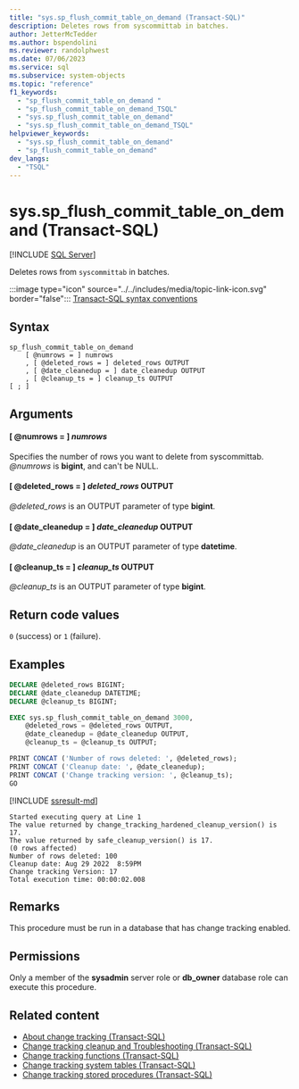 ```yaml
---
title: "sys.sp_flush_commit_table_on_demand (Transact-SQL)"
description: Deletes rows from syscommittab in batches.
author: JetterMcTedder
ms.author: bspendolini
ms.reviewer: randolphwest
ms.date: 07/06/2023
ms.service: sql
ms.subservice: system-objects
ms.topic: "reference"
f1_keywords:
  - "sp_flush_commit_table_on_demand "
  - "sp_flush_commit_table_on_demand_TSQL"
  - "sys.sp_flush_commit_table_on_demand"
  - "sys.sp_flush_commit_table_on_demand_TSQL"
helpviewer_keywords:
  - "sys.sp_flush_commit_table_on_demand"
  - "sp_flush_commit_table_on_demand"
dev_langs:
  - "TSQL"
---
```

# sys.sp_flush_commit_table_on_demand (Transact-SQL)

[!INCLUDE [SQL Server](../../includes/applies-to-version/sqlserver.md)]

Deletes rows from `syscommittab` in batches.

:::image type="icon" source="../../includes/media/topic-link-icon.svg" border="false"::: [Transact-SQL syntax conventions](../../t-sql/language-elements/transact-sql-syntax-conventions-transact-sql.md)

## Syntax

```syntaxsql
sp_flush_commit_table_on_demand
    [ @numrows = ] numrows
    , [ @deleted_rows = ] deleted_rows OUTPUT
    , [ @date_cleanedup = ] date_cleanedup OUTPUT
    , [ @cleanup_ts = ] cleanup_ts OUTPUT
[ ; ]
```

## Arguments

#### [ @numrows = ] *numrows*

Specifies the number of rows you want to delete from syscommittab. *@numrows* is **bigint**, and can't be NULL.

#### [ @deleted_rows = ] *deleted_rows* OUTPUT

*@deleted_rows* is an OUTPUT parameter of type **bigint**.

#### [ @date_cleanedup = ] *date_cleanedup* OUTPUT

*@date_cleanedup* is an OUTPUT parameter of type **datetime**.

#### [ @cleanup_ts = ] *cleanup_ts* OUTPUT

*@cleanup_ts* is an OUTPUT parameter of type **bigint**.

## Return code values

`0` (success) or `1` (failure).

## Examples

```sql
DECLARE @deleted_rows BIGINT;
DECLARE @date_cleanedup DATETIME;
DECLARE @cleanup_ts BIGINT;

EXEC sys.sp_flush_commit_table_on_demand 3000,
    @deleted_rows = @deleted_rows OUTPUT,
    @date_cleanedup = @date_cleanedup OUTPUT,
    @cleanup_ts = @cleanup_ts OUTPUT;

PRINT CONCAT ('Number of rows deleted: ', @deleted_rows);
PRINT CONCAT ('Cleanup date: ', @date_cleanedup);
PRINT CONCAT ('Change tracking version: ', @cleanup_ts);
GO
```

[!INCLUDE [ssresult-md](../../includes/ssresult-md.md)]

```output
Started executing query at Line 1
The value returned by change_tracking_hardened_cleanup_version() is 17.
The value returned by safe_cleanup_version() is 17.
(0 rows affected)
Number of rows deleted: 100
Cleanup date: Aug 29 2022  8:59PM
Change tracking Version: 17
Total execution time: 00:00:02.008
```

## Remarks

This procedure must be run in a database that has change tracking enabled.

## Permissions

Only a member of the **sysadmin** server role or **db_owner** database role can execute this procedure.

## Related content

- [About change tracking (Transact-SQL)](../track-changes/about-change-tracking-sql-server.md)
- [Change tracking cleanup and Troubleshooting (Transact-SQL)](../track-changes/cleanup-and-troubleshoot-change-tracking-sql-server.md)
- [Change tracking functions (Transact-SQL)](../system-functions/change-tracking-functions-transact-sql.md)
- [Change tracking system tables (Transact-SQL)](../system-tables/change-tracking-tables-transact-sql.md)
- [Change tracking stored procedures (Transact-SQL)](change-tracking-stored-procedures-transact-sql.md)
